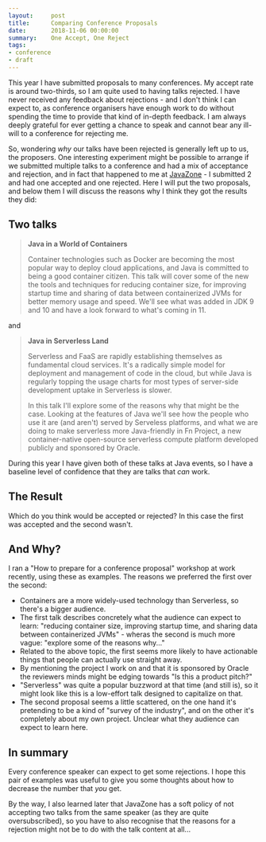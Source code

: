 ```yaml
---
layout:     post
title:      Comparing Conference Proposals
date:       2018-11-06 00:00:00
summary:    One Accept, One Reject
tags:
- conference
- draft
---
```


This year I have submitted proposals to many conferences. My accept rate is around two-thirds, so I am quite used to having talks rejected. I have never received any feedback about rejections - and I don't think I can expect to, as conference organisers have enough work to do without spending the time to provide that kind of in-depth feedback. I am always deeply grateful for ever getting a chance to speak and cannot bear any ill-will to a conference for rejecting me.

So, wondering _why_ our talks have been rejected is generally left up to us, the proposers. One interesting experiment might be possible to arrange if we submitted multiple talks to a conference and had a mix of acceptance and rejection, and in fact that happened to me at [JavaZone](https://2018.javazone.no/) - I submitted 2 and had one accepted and one rejected. Here I will put the two proposals, and below them I will discuss the reasons why I think they got the results they did:

## Two talks

> **Java in a World of Containers**
> 
> Container technologies such as Docker are becoming the most popular way to deploy cloud applications, and Java is committed to being a good container citizen. This talk will cover some of the new the tools and techniques for reducing container size, for improving startup time and sharing of data between containerized JVMs for better memory usage and speed. We'll see what was added in JDK 9 and 10 and have a look forward to what's coming in 11.

and

> **Java in Serverless Land**
>
> Serverless and FaaS are rapidly establishing themselves as fundamental cloud services. It's a radically simple model for deployment and management of code in the cloud, but while Java is regularly topping the usage charts for most types of server-side development uptake in Serverless is slower.
>
> In this talk I'll explore some of the reasons why that might be the case. Looking at the features of Java we'll see how the people who use it are (and aren't) served by Serveless platforms, and what we are doing to make serverless more Java-friendly in Fn Project, a new container-native open-source serverless compute platform developed publicly and sponsored by Oracle.

During this year I have given both of these talks at Java events, so I have a baseline level of confidence that they are talks that _can_ work.

## The Result

Which do you think would be accepted or rejected? In this case the first was accepted and the second wasn't.

## And Why?

I ran a "How to prepare for a conference proposal" workshop at work recently, using these as examples. The reasons we preferred the first over the second:

  - Containers are a more widely-used technology than Serverless, so there's a bigger audience.
  - The first talk describes concretely what the audience can expect to learn: "reducing container size, improving startup time, and sharing data between containerized JVMs" - wheras the second is much more vague: "explore some of the reasons why..."
  - Related to the above topic, the first seems more likely to have actionable things that people can actually use straight away.
  - By mentioning the project I work on and that it is sponsored by Oracle the reviewers minds might be edging towards "Is this a product pitch?"
  - "Serverless" was quite a popular buzzword at that time (and still is), so it might look like this is a low-effort talk designed to capitalize on that.
  - The second proposal seems a little scattered, on the one hand it's pretending to be a kind of "survey of the industry", and on the other it's completely about my own project. Unclear what they audience can expect to learn here.
  
## In summary

Every conference speaker can expect to get some rejections. I hope this pair of examples was useful to give you some thoughts about how to decrease the number that _you_ get.

By the way, I also learned later that JavaZone has a soft policy of not accepting two talks from the same speaker (as they are quite oversubscribed), so you have to also recognise that the reasons for a rejection might not be to do with the talk content at all...

